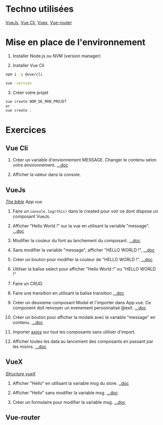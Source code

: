 # Techno utilisées

[VueJs](https://vuejs.org), [Vue Cli](https://cli.vuejs.org/guide/), [Vuex](https://vuex.vuejs.org/fr/), [Vue-router](https://router.vuejs.org)


# Mise en place de l'environnement

1. Installer Node.js ou NVM (version manager)

2. Installer Vue Cli

```sh
npm i -g @vue/cli

vue -version
```

3. Créer votre projet

```sh
vue create NOM_DE_MON_PROJET
or
vue create .
```

# Exercices

## Vue Cli

1. Créer un variable d'envionnement MESSAGE. Changer le contenu selon votre environnement. [...doc](https://cli.vuejs.org/guide/mode-and-env.html#environment-variables)

2. Afficher la valeur dans la console.


## VueJs
*[The bible](https://fr.vuejs.org/v2/style-guide/)*
*App.vue*
1. Faire un ```console.log(this)``` dans le created pour voir ce dont dispose un composant VueJs.

2. Afficher "Hello World !" sur la vue en utilisant la variable "message". [...doc](https://fr.vuejs.org/v2/guide/syntax.html#Texte)

3. Modifier la couleur du font au lanchement du composant. [...doc](https://fr.vuejs.org/v2/guide/instance.html#Diagramme-du-cycle-de-vie)

4. Sans modifier la variable "message", afficher "HELLO WORLD !", [...doc](https://fr.vuejs.org/v2/guide/computed.html#Proprietes-calculees)

5. Créer un bouton pour modifier la couleur de "HELLO WORLD !". [...doc](https://fr.vuejs.org/v2/guide/class-and-style.html#Liaison-de-Styles-HTML)

6. Utiliser la balise select pour afficher "Hello World !" ou "HELLO WORLD !"

7. Faire un CRUD.

8. Faire une transition en utilisant la balise transition [...doc](https://fr.vuejs.org/v2/guide/transitions.html)

9. Créer un deuxieme composant Modal et l'importer dans App.vue. Ce component doit renvoyer un evenement personnalisé @exit. [...doc](https://fr.vuejs.org/v2/guide/components-custom-events.html)

10. Créer un bouton pour afficher la modale avec la variable "message" en contenu. [...doc](https://fr.vuejs.org/v2/guide/components-slots.html)

11. Importer [axios](https://www.npmjs.com/package/axios) sur tout les composants sans utiliser d'import.

12. Afficher toutes les data au lancement des composants en passant par les mixins. [...doc](https://fr.vuejs.org/v2/guide/mixins.html)


## VueX
*[Structure vueX](https://vuex.vuejs.org/fr/guide/structure.html)*
1. Afficher "Hello" en utilisant la variable msg du store. [..doc](https://vuex.vuejs.org/fr/guide/state.html)

2. Afficher "Hello" sans modifier la variable msg. [...doc](https://vuex.vuejs.org/fr/guide/getters.html)

3. Créer un formulaire pour modifier la variable msg. [...doc](https://vuex.vuejs.org/fr/guide/mutations.html)


## Vue-router